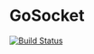 GoSocket
========

[![Build Status](https://travis-ci.org/CasualSuperman/gosocket.png)](https://travis-ci.org/CasualSuperman/gosocket)

